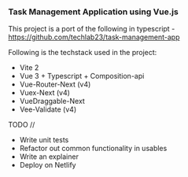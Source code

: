 ### Task Management Application using Vue.js

This project is a port of the following in typescript - https://github.com/techlab23/task-management-app


Following is the techstack used in the project: 

* Vite 2
* Vue 3 + Typescript + Composition-api
* Vue-Router-Next (v4)
* Vuex-Next (v4)
* VueDraggable-Next
* Vee-Validate (v4)

TODO //

* Write unit tests
* Refactor out common functionality in usables
* Write an explainer
* Deploy on Netlify
